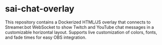 # sai-chat-overlay
This repository contains a Dockerized HTML/JS overlay that connects to Streamer.bot WebSocket to show Twitch and YouTube chat messages in a customizable horizontal layout. Supports live customization of colors, fonts, and fade times for easy OBS integration.
